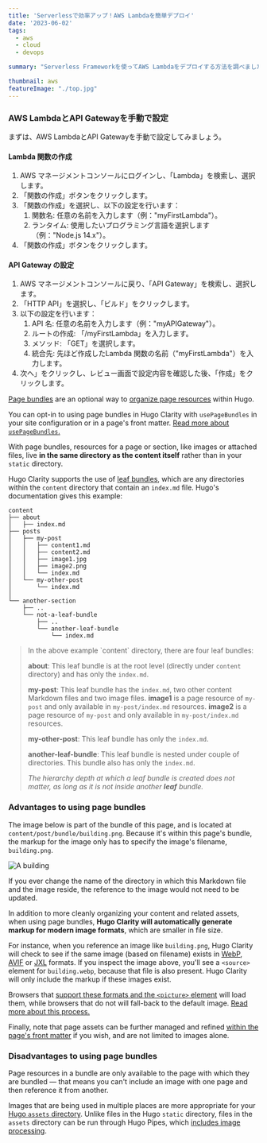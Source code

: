 ```yaml
---
title: 'Serverlessで効率アップ！AWS Lambdaを簡単デプロイ'
date: '2023-06-02'
tags:
  - aws
  - cloud
  - devops

summary: "Serverless Frameworkを使ってAWS Lambdaをデプロイする方法を調べました。まずはAWS Management Consoleから手動でデプロイを行い、同じことをServerless Frameworkにより実現します。最後にlocalstackを使ったローカル環境での動作確認の方法までを試してみました。ついでに気になるLambdaの課金体系についても調べました。"

thumbnail: aws
featureImage: "./top.jpg"
---
```


### AWS LambdaとAPI Gatewayを手動で設定

まずは、AWS LambdaとAPI Gatewayを手動で設定してみましょう。

#### Lambda 関数の作成

1. AWS マネージメントコンソールにログインし、「Lambda」を検索し、選択します。
1. 「関数の作成」ボタンをクリックします。
1. 「関数の作成」を選択し、以下の設定を行います：
    1. 関数名: 任意の名前を入力します（例："myFirstLambda"）。
    1. ランタイム: 使用したいプログラミング言語を選択します（例："Node.js 14.x"）。
1. 「関数の作成」ボタンをクリックします。

#### API Gateway の設定

1. AWS マネージメントコンソールに戻り、「API Gateway」を検索し、選択します。
1. 「HTTP API」を選択し、「ビルド」をクリックします。
1. 以下の設定を行います：
    1. API 名: 任意の名前を入力します（例："myAPIGateway"）。
    1. ルートの作成: 「/myFirstLambda」を入力します。
    1. メソッド: 「GET」を選択します。
    1. 統合先: 先ほど作成したLambda 関数の名前（"myFirstLambda"）を入力します。
1. 次へ」をクリックし、レビュー画面で設定内容を確認した後、「作成」をクリックします。

[Page bundles](https://gohugo.io/content-management/page-bundles/) are an optional way to [organize page resources](https://gohugo.io/content-management/page-resources/) within Hugo.

You can opt-in to using page bundles in Hugo Clarity with `usePageBundles` in your site configuration or in a page's front matter. [Read more about `usePageBundles`.](https://github.com/chipzoller/hugo-clarity#organizing-page-resources)

With page bundles, resources for a page or section, like images or attached files, live **in the same directory as the content itself** rather than in your `static` directory.

Hugo Clarity supports the use of [leaf bundles](https://gohugo.io/content-management/page-bundles/#leaf-bundles), which are any directories within the `content` directory that contain an `index.md` file. Hugo's documentation gives this example:

```text
content
├── about
│   ├── index.md
├── posts
│   ├── my-post
│   │   ├── content1.md
│   │   ├── content2.md
│   │   ├── image1.jpg
│   │   ├── image2.png
│   │   └── index.md
│   └── my-other-post
│       └── index.md
│
└── another-section
    ├── ..
    └── not-a-leaf-bundle
        ├── ..
        └── another-leaf-bundle
            └── index.md
```

<blockquote>
In the above example `content` directory, there are four leaf
bundles:

**about**: This leaf bundle is at the root level (directly under
    `content` directory) and has only the `index.md`.

**my-post**: This leaf bundle has the `index.md`, two other content
    Markdown files and two image files. **image1** is a page resource of `my-post`
    and only available in `my-post/index.md` resources. **image2** is a page resource of `my-post`
    and only available in `my-post/index.md` resources.

**my-other-post**: This leaf bundle has only the `index.md`.

**another-leaf-bundle**: This leaf bundle is nested under couple of
    directories. This bundle also has only the `index.md`.

_The hierarchy depth at which a leaf bundle is created does not matter,
as long as it is not inside another **leaf** bundle._
</blockquote>

### Advantages to using page bundles

The image below is part of the bundle of this page, and is located at `content/post/bundle/building.png`. Because it's within this page's bundle, the markup for the image only has to specify the image's filename, `building.png`.

![A building](building.png)

If you ever change the name of the directory in which this Markdown file and the image reside, the reference to the image would not need to be updated.

In addition to more cleanly organizing your content and related assets, when using page bundles, **Hugo Clarity will automatically generate markup for modern image formats**, which are smaller in file size.

For instance, when you reference an image like `building.png`, Hugo Clarity will check to see if the same image (based on filename) exists in [WebP](https://en.wikipedia.org/wiki/WebP), [AVIF](https://en.wikipedia.org/wiki/AVIF) or [JXL](https://en.wikipedia.org/wiki/JPEG_XL) formats. If you inspect the image above, you'll see a `<source>` element for `building.webp`, because that file is also present. Hugo Clarity will only include the markup if these images exist.

Browsers that [support these formats and the `<picture>` element](https://developer.mozilla.org/en-US/docs/Web/HTML/Element/picture#the_type_attribute) will load them, while browsers that do not will fall-back to the default image. [Read more about this process.](https://github.com/chipzoller/hugo-clarity#support-for-modern-image-formats)

Finally, note that page assets can be further managed and refined [within the page's front matter](https://gohugo.io/content-management/page-resources/#page-resources-metadata) if you wish, and are not limited to images alone.

### Disadvantages to using page bundles

Page resources in a bundle are only available to the page with which they are bundled &#8212; that means you can't include an image with one page and then reference it from another.

Images that are being used in multiple places are more appropriate for your [Hugo `assets` directory](https://gohugo.io/hugo-pipes/introduction/). Unlike files in the Hugo `static` directory, files in the `assets` directory can be run through Hugo Pipes, which [includes image processing](https://gohugo.io/content-management/image-processing/).

